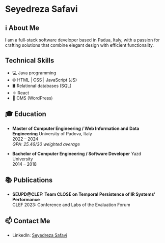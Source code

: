 # Seyedreza Safavi

## ℹ️ About Me
I am a full-stack software developer based in Padua, Italy, with a passion for crafting solutions that combine elegant design with efficient functionality.

## Technical Skills
- 💻 Java programming
- 🌐 HTML | CSS | JavaScript (JS)
- 🛢️ Relational databases (SQL)
- ⚛️ React
- 📄 CMS (WordPress)

## 🎓 Education
- **Master of Computer Engineering / Web Information and Data Engineering**
  University of Padova, Italy  
  2022 – 2024  
  *GPA: 25.46/30 weighted average*

- **Bachelor of Computer Engineering / Software Developer**
  Yazd University  
  2014 – 2018

## 📚 Publications
- **SEUPD@CLEF: Team CLOSE on Temporal Persistence of IR Systems’ Performance**  
  CLEF 2023: Conference and Labs of the Evaluation Forum

## 📫 Contact Me
- LinkedIn: [Seyedreza Safavi](https://www.linkedin.com/in/seyedreza-safavi/)
